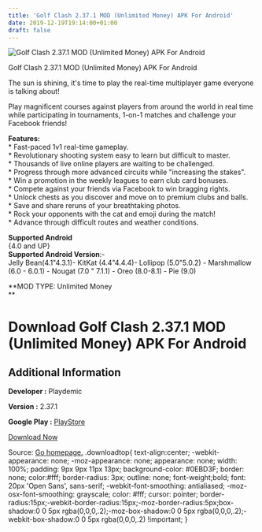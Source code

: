 ```yaml
---
title: 'Golf Clash 2.37.1 MOD (Unlimited Money) APK For Android'
date: 2019-12-19T19:14:00+01:00
draft: false
---
```


![Golf Clash 2.37.1 MOD (Unlimited Money) APK For Android](https://i1.wp.com/apkhome.net/wp-content/uploads/2019/12/Golf-Clash-2.37.1-MOD-Unlimited-Money.png "Golf Clash 2.37.1 MOD (Unlimited Money) APK For Android")

  

Golf Clash 2.37.1 MOD (Unlimited Money) APK For Android

The sun is shining, it's time to play the real-time multiplayer game everyone is talking about!

Play magnificent courses against players from around the world in real time while participating in tournaments, 1-on-1 matches and challenge your Facebook friends!

**Features:**  
\* Fast-paced 1v1 real-time gameplay.  
\* Revolutionary shooting system easy to learn but difficult to master.  
\* Thousands of live online players are waiting to be challenged.  
\* Progress through more advanced circuits while "increasing the stakes".  
\* Win a promotion in the weekly leagues to earn club card bonuses.  
\* Compete against your friends via Facebook to win bragging rights.  
\* Unlock chests as you discover and move on to premium clubs and balls.  
\* Save and share reruns of your breathtaking photos.  
\* Rock your opponents with the cat and emoji during the match!  
\* Advance through difficult routes and weather conditions.

**Supported Android**  
{4.0 and UP}  
**Supported Android Version**:-  
Jelly Bean(4.1"4.3.1)- KitKat (4.4"4.4.4)- Lollipop (5.0"5.0.2) - Marshmallow (6.0 - 6.0.1) - Nougat (7.0 " 7.1.1) - Oreo (8.0-8.1) - Pie (9.0)

**MOD TYPE: Unlimited Money  
**

Download Golf Clash 2.37.1 MOD (Unlimited Money) APK For Android
================================================================

Additional Information
----------------------

**Developer :** Playdemic

**Version :** 2.37.1

**Google Play :** [PlayStore](https://play.google.com/store/apps/details?id=com.playdemic.golf.android)

  

[Download Now](https://store4app.co/post/golf-clash-2-37-1-mod-unlimited-money-apk-for-android_1576778724)

  
Source: [Go homepage.](https://store4app.co/post/golf-clash-2-37-1-mod-unlimited-money-apk-for-android_1576778724) .downloadtop{ text-align:center; -webkit-appearance: none; -moz-appearance: none; appearance: none; width: 100%; padding: 9px 9px 11px 13px; background-color: #0EBD3F; border: none; color:#fff; border-radius: 3px; outline: none; font-weight;bold; font: 20px 'Open Sans', sans-serif; -webkit-font-smoothing: antialiased; -moz-osx-font-smoothing: grayscale; color: #fff; cursor: pointer; border-radius:15px;-webkit-border-radius:15px;-moz-border-radius:5px;box-shadow:0 0 5px rgba(0,0,0,.2);-moz-box-shadow:0 0 5px rgba(0,0,0,.2);-webkit-box-shadow:0 0 5px rgba(0,0,0,.2) !important; }